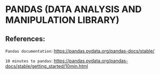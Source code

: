 # PANDAS (DATA ANALYSIS AND MANIPULATION LIBRARY)

## References:

`Pandas documentation`: https://pandas.pydata.org/pandas-docs/stable/

`10 minutes to pandas`: https://pandas.pydata.org/pandas-docs/stable/getting_started/10min.html

